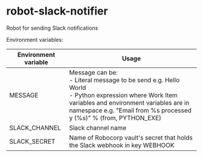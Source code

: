 # robot-slack-notifier

Robot for sending Slack notifications

Environment variables:

| Environment variable  | Usage |
| ------------- | ------------- |
| MESSAGE | Message can be:<br>- Literal message to be send e.g. Hello World<br>- Python expression where Work Item variables and environment variables are in namespace e.g. "Email from %s processed y (%s)" % (from, PYTHON_EXE) |
| SLACK_CHANNEL  | Slack channel name  |
| SLACK_SECRET  | Name of Robocorp vault's secret that holds the Slack webhook in key WEBHOOK |

